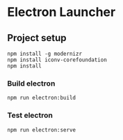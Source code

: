 # Electron Launcher

## Project setup
```
npm install -g modernizr
npm install iconv-corefoundation
npm install
```

### Build electron
```
npm run electron:build
```
### Test electron
```
npm run electron:serve
```
